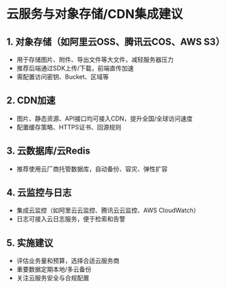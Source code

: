 # 云服务与对象存储/CDN集成建议

## 1. 对象存储（如阿里云OSS、腾讯云COS、AWS S3）
- 用于存储图片、附件、导出文件等大文件，减轻服务器压力
- 推荐后端通过SDK上传/下载，前端直传加速
- 需配置访问密钥、Bucket、区域等

## 2. CDN加速
- 图片、静态资源、API接口均可接入CDN，提升全国/全球访问速度
- 配置缓存策略、HTTPS证书、回源规则

## 3. 云数据库/云Redis
- 推荐使用云厂商托管数据库，自动备份、容灾、弹性扩容

## 4. 云监控与日志
- 集成云监控（如阿里云云监控、腾讯云云监控、AWS CloudWatch）
- 日志可接入云日志服务，便于检索和告警

## 5. 实施建议
- 评估业务量和预算，选择合适云服务商
- 重要数据定期本地/多云备份
- 关注云服务安全与合规配置 